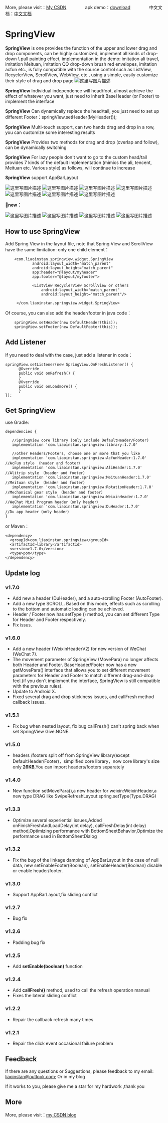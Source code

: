 More, please visit：[My CSDN](http://blog.csdn.net/liaoinstan/article/details/51023907)  　　　　apk demo：[download](https://github.com/liaoinstan/SpringView/blob/master/apk/DemoSpring-1.7.0-release.apk?raw=true)  　　　　中文文档：[中文文档](https://github.com/liaoinstan/SpringView/blob/master/README_CN.md)

SpringView
=====
**SpringView**  is one provides the function of the upper and lower drag and drop components, can be highly customized, implement all kinds of drop-down \ pull painting effect, implementation in the demo: imitation ali travel, imitation Meituan, imitation QQ drop-down brush red envelopes, imitation acfun etc., is fully compatible with the source control such as ListView, RecyclerView, ScrollView, WebView, etc., using a simple, easily customize their style of drag and drop page
![这里写图片描述](https://github.com/liaoinstan/SpringView/blob/master/screenshot/springview.png)

**SpringView** Individual independence will head/foot,  almost achieve the effect of whatever you want, just need to inherit BaseHeader (or Footer) to implement the interface

**SpringView** Can dynamically replace the head/tail, you just need to set up different Footer：springView.setHeader(MyHeader());

**SpringView** Multi-touch support, can two hands drag and drop in a row, you can customize some interesting results

**SpringView** Provides two methods for drag and drop (overlap and follow), can be dynamically switching

**SpringView** For lazy people don't want to go to the custom head/tail provides 7 kinds of the default implementation (mimics the ali, tencent, Meituan etc. Various style) as follows, will continue to increase

**SpringView** support AppBarLayout
 
 
![这里写图片描述](https://github.com/liaoinstan/SpringView/blob/master/screenshot/1459212323072_s.gif) ![这里写图片描述](https://github.com/liaoinstan/SpringView/blob/master/screenshot/1459212372609_s.gif)
![这里写图片描述](https://github.com/liaoinstan/SpringView/blob/master/screenshot/1459212462800_s.gif) ![这里写图片描述](https://github.com/liaoinstan/SpringView/blob/master/screenshot/1459212485237_s.gif)
![这里写图片描述](https://github.com/liaoinstan/SpringView/blob/master/screenshot/1459212517801_s.gif) ![这里写图片描述](https://github.com/liaoinstan/SpringView/blob/master/screenshot/1459212658972_s.gif)
![这里写图片描述](https://github.com/liaoinstan/SpringView/blob/master/screenshot/1459212769245_s.gif) 

**📌new：** 

![这里写图片描述](https://github.com/liaoinstan/SpringView/blob/master/screenshot/weixin_header_s.gif) ![这里写图片描述](https://github.com/liaoinstan/SpringView/blob/master/screenshot/weixin_header_v2_s.gif)
![这里写图片描述](https://github.com/liaoinstan/SpringView/blob/master/screenshot/auto_footer_s.gif) ![这里写图片描述](https://github.com/liaoinstan/SpringView/blob/master/screenshot/du_header_s.gif)

**How to use SpringView**
--------

Add Spring View in the layout file, note that Spring View and ScrollView have the same limitation: only one child element：

```
	<com.liaoinstan.springview.widget.SpringView
            android:layout_width="match_parent"
            android:layout_height="match_parent"
            app:header="@layout/myheader"
            app:footer="@layout/myfooter">

            <ListView RecyclerView ScrollView or others
                android:layout_width="match_parent"
                android:layout_height="match_parent"/>

     </com.liaoinstan.springview.widget.SpringView>
```
Of course, you can also add the header/footer in java code：

```
	springView.setHeader(new DefaultHeader(this));
	springView.setFooter(new DefaultFooter(this));
```

**Add Listener**
--------
If you need to deal with the case, just add a listener in code：

```
springView.setListener(new SpringView.OnFreshListener() {
      @Override
      public void onRefresh() {
      }
      @Override
      public void onLoadmore() {
      }
});
```

**Get SpringView**
--------
use Gradle:
```
dependencies {

   //SpringView core library (only include DefaultHeader/Footer)
   implementation 'com.liaoinstan.springview:library:1.7.0'

   //other Headers/Footers, choose one or more that you like
   implementation 'com.liaoinstan.springview:AcfunHeader:1.7.0'         //AcFun style （header and footer）
   implementation 'com.liaoinstan.springview:AliHeader:1.7.0'           //Alitrip style （header and footer）
   implementation 'com.liaoinstan.springview:MeituanHeader:1.7.0'       //Meituan style （header and footer）
   implementation 'com.liaoinstan.springview:RotationHeader:1.7.0'      //Mechanical gear style （header and footer）
   implementation 'com.liaoinstan.springview:WeixinHeader:1.7.0'        //WeChat Mini Program header（only header）
   implementation 'com.liaoinstan.springview:DuHeader:1.7.0'		//Du app header（only header）
}
```
or Maven：
```
<dependency>
  <groupId>com.liaoinstan.springview</groupId>
  <artifactId>library</artifactId>
  <version>1.7.0</version>
  <type>pom</type>
</dependency>
```


**Update log**
--------
### **v1.7.0**
- Add new a header (DuHeader), and a auto-scrolling Footer (AutoFooter).
- Add a new type SCROLL. Based on this mode, effects such as scrolling to the bottom and automatic loading can be achieved.
- Header / Footer now has setType () method, you can set different Type for Header and Footer respectively.
- Fix issus.
 
### **v1.6.0**
- Add a new header (WeixinHeaderV2) for new version of WeChat (WeChat 7).
- The movement parameter of SpringView (MovePara) no longer affects both Header and Footer. BaseHeader/Footer now has a new getMovePara() interface that allows you to set different movement parameters for Header and Footer to match different drag-and-drop feel.(if you don't implement the interface, SpringView is still compatible with the previous rules).
- Update to Android X.
- Fixed several drag and drop stickiness issues, and callFresh method callback issues.
 
### **v1.5.1**
 - Fix bug when nested layout, fix bug callFresh() can't spring back when set SpringView Give.NONE.

### **v1.5.0**
 - headers /footers split off from SpringView library(except DefaultHeader/Footer)，simplified core library，now core library's size only **26KB**,You can import headers/footers separately

### **v1.4.0**
 - New function setMovePara(),a new header for weixin:WeixinHeader,a new type DRAG like SwipeRefreshLayout:spring.setType(Type.DRAG)

### **v1.3.3**
 - Optimize several experiential issues,Added onFinishFreshAndLoadDelay(int delay), callFreshDelay(int delay) method,Optimizing performance with BottomSheetBehavior,Optimize the performance used in BottomSheetDialog

### **v1.3.2**
 - Fix the bug of the linkage damping of AppBarLayout in the case of null data,
new setEnableFooter(Boolean), setEnableHeader(Boolean) disable or enable header/footer.
 
### **v1.3.0**
 - Support AppBarLayout,fix sliding conflict

### **v1.2.7**
 - Bug fix

### **v1.2.6**
 - Padding bug fix

### **v1.2.5**
 - Add **setEnable(boolean)** function

### **v1.2.4**

 - Add **callFresh()** method, used to call the refresh operation manual
 - Fixes the lateral sliding conflict

### **v1.2.2**
 - Repair the callback refresh many times

### **v1.2.1**
 - Repair the click event occasional failure problem


**Feedback**
--------
If there are any questions or Suggestions, please feedback to my email: liaoinstan@outlook.com;
Or in my blog

If it works to you, please give me a star for my hardwork ,thank you

**More**
--------
More, please visit：[my CSDN blog](http://blog.csdn.net/liaoinstan)
